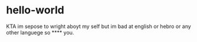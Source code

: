 # hello-world
KTA
im sepose to wright aboyt my self but im bad at english or hebro or any other languege so **** you.
